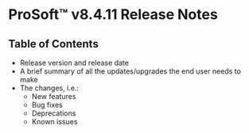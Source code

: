 # __ProSoft__&trade; v8.4.11 Release Notes

## Table of Contents

* Release version and release date
* A brief summary of all the updates/upgrades the end user needs to make
* The changes, i.e.:
  * New features
  * Bug fixes
  * Deprecations
  * Known issues
